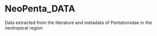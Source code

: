 # NeoPenta_DATA
Data extracted from the literature and metadata of Pentatomidae in the neotropical region
